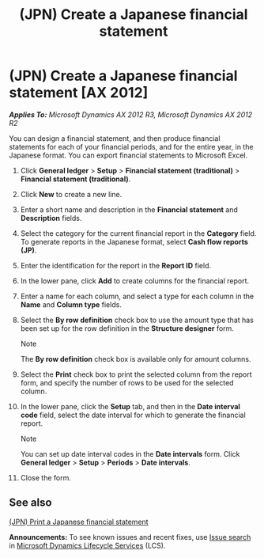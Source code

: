 ﻿---
title: (JPN) Create a Japanese financial statement
TOCTitle: (JPN) Create a Japanese financial statement
ms:assetid: db18e463-a44a-49da-a617-c77d81fdbd90
ms:mtpsurl: https://technet.microsoft.com/en-us/library/JJ664977(v=AX.60)
ms:contentKeyID: 49386561
ms.date: 04/18/2014
mtps_version: v=AX.60
f1_keywords:
- financial statement
- Japanese
- JP - 00003
---

# (JPN) Create a Japanese financial statement [AX 2012]


_**Applies To:** Microsoft Dynamics AX 2012 R3, Microsoft Dynamics AX 2012 R2_

You can design a financial statement, and then produce financial statements for each of your financial periods, and for the entire year, in the Japanese format. You can export financial statements to Microsoft Excel.

1.  Click **General ledger** \> **Setup** \> **Financial statement (traditional)** \> **Financial statement (traditional)**.

2.  Click **New** to create a new line.

3.  Enter a short name and description in the **Financial statement** and **Description** fields.

4.  Select the category for the current financial report in the **Category** field. To generate reports in the Japanese format, select **Cash flow reports (JP)**.

5.  Enter the identification for the report in the **Report ID** field.

6.  In the lower pane, click **Add** to create columns for the financial report.

7.  Enter a name for each column, and select a type for each column in the **Name** and **Column type** fields.

8.  Select the **By row definition** check box to use the amount type that has been set up for the row definition in the **Structure designer** form.
    

    > [!NOTE]
    > <P>The <STRONG>By row definition</STRONG> check box is available only for amount columns.</P>



9.  Select the **Print** check box to print the selected column from the report form, and specify the number of rows to be used for the selected column.

10. In the lower pane, click the **Setup** tab, and then in the **Date interval code** field, select the date interval for which to generate the financial report.
    

    > [!NOTE]
    > <P>You can set up date interval codes in the <STRONG>Date intervals</STRONG> form. Click <STRONG>General ledger</STRONG> &gt; <STRONG>Setup</STRONG> &gt; <STRONG>Periods</STRONG> &gt; <STRONG>Date intervals</STRONG>.</P>



11. Close the form.

## See also

[(JPN) Print a Japanese financial statement](jpn-print-a-japanese-financial-statement.md)

  
**Announcements:** To see known issues and recent fixes, use [Issue search](http://go.microsoft.com/fwlink/?linkid=389258) in [Microsoft Dynamics Lifecycle Services](http://go.microsoft.com/fwlink/?linkid=306505) (LCS).


